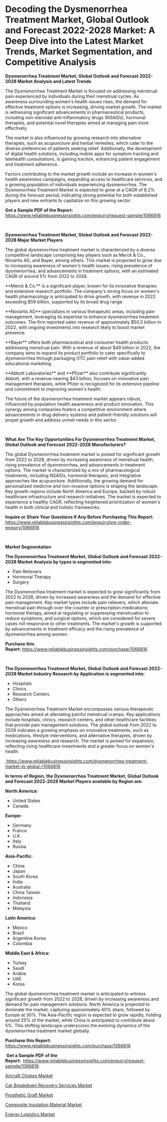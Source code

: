 <p><h1>Decoding the Dysmenorrhea Treatment Market, Global Outlook and Forecast 2022-2028 Market: A Deep Dive into the Latest Market Trends, Market Segmentation, and Competitive Analysis</h1></p><p><strong>Dysmenorrhea Treatment Market, Global Outlook and Forecast 2022-2028 Market Analysis and Latest Trends</strong></p>
<p><p>The Dysmenorrhea Treatment Market is focused on addressing menstrual pain experienced by individuals during their menstrual cycles. As awareness surrounding women's health issues rises, the demand for effective treatment options is increasing, driving market growth. The market is witnessing significant advancements in pharmaceutical products, including non-steroidal anti-inflammatory drugs (NSAIDs), hormonal therapies, and potential novel therapies aimed at managing pain more effectively.</p><p>The market is also influenced by growing research into alternative therapies, such as acupuncture and herbal remedies, which cater to the diverse preferences of patients seeking relief. Additionally, the development of digital health solutions, including mobile apps for symptom tracking and telehealth consultations, is gaining traction, enhancing patient engagement and treatment adherence. </p><p>Factors contributing to the market growth include an increase in women's health awareness campaigns, expanding access to healthcare services, and a growing population of individuals experiencing dysmenorrhea. The Dysmenorrhea Treatment Market is expected to grow at a CAGR of 8.2% during the forecast period, indicating strong potential for both established players and new entrants to capitalize on this growing sector.</p></p>
<p><strong>Get a Sample PDF of the Report:&nbsp;</strong> <a href="https://www.reliablebusinessinsights.com/enquiry/request-sample/1066816">https://www.reliablebusinessinsights.com/enquiry/request-sample/1066816</a></p>
<p>&nbsp;</p>
<p><strong>Dysmenorrhea Treatment Market, Global Outlook and Forecast 2022-2028 Major Market Players</strong></p>
<p><p>The global dysmenorrhea treatment market is characterized by a diverse competitive landscape comprising key players such as Merck & Co., Novartis AG, and Bayer, among others. This market is projected to grow due to increasing awareness of women's health issues, rising prevalence of dysmenorrhea, and advancements in treatment options, with an estimated CAGR of around 5% from 2022 to 2028.</p><p>**Merck & Co.** is a significant player, known for its innovative therapies and extensive research portfolio. The company's strong focus on women's health pharmacology is anticipated to drive growth, with revenue in 2022 exceeding $59 billion, supported by its broad drug range.</p><p>**Novartis AG** specializes in various therapeutic areas, including pain management, leveraging its expertise to enhance dysmenorrhea treatment outcomes. The firm reported sales revenue of approximately $50.5 billion in 2022, with ongoing investments into research likely to boost market presence.</p><p>**Bayer** offers both pharmaceutical and consumer health products addressing menstrual pain. With a revenue of about $49 billion in 2022, the company aims to expand its product portfolio to cater specifically to dysmenorrhea through packaging OTC pain relief with value-added educational marketing.</p><p>**Abbott Laboratories** and **Pfizer** also contribute significantly. Abbott, with a revenue nearing $43 billion, focuses on innovative pain management therapies, while Pfizer is recognized for its extensive pipeline and commitment to improving women's health.</p><p>The future of the dysmenorrhea treatment market appears robust, influenced by population health awareness and product innovation. This synergy among companies fosters a competitive environment where advancements in drug delivery systems and patient-friendly solutions will propel growth and address unmet needs in this sector.</p></p>
<p>&nbsp;</p>
<p><strong>What Are The Key Opportunities For Dysmenorrhea Treatment Market, Global Outlook and Forecast 2022-2028 Manufacturers?</strong></p>
<p><p>The global Dysmenorrhea treatment market is poised for significant growth from 2022 to 2028, driven by increasing awareness of menstrual health, rising prevalence of dysmenorrhea, and advancements in treatment options. The market is characterized by a mix of pharmacological treatments, including NSAIDs, hormonal therapies, and integrative approaches like acupuncture. Additionally, the growing demand for personalized medicine and non-invasive options is shaping the landscape. Key growth regions include North America and Europe, backed by robust healthcare infrastructure and research initiatives. The market is expected to experience a healthy CAGR, reflecting heightened prioritization of women's health in both clinical and holistic frameworks.</p></p>
<p><strong>Inquire or Share Your Questions If Any Before Purchasing This Report:</strong> <a href="https://www.reliablebusinessinsights.com/enquiry/pre-order-enquiry/1066816">https://www.reliablebusinessinsights.com/enquiry/pre-order-enquiry/1066816</a></p>
<p>&nbsp;</p>
<p><strong>Market Segmentation</strong></p>
<p><strong>The Dysmenorrhea Treatment Market, Global Outlook and Forecast 2022-2028 Market Analysis by types is segmented into:</strong></p>
<p><ul><li>Pain Relievers</li><li>Hormonal Therapy</li><li>Surgery</li></ul></p>
<p><p>The Dysmenorrhea treatment market is expected to grow significantly from 2022 to 2028, driven by increased awareness and the demand for effective pain management. Key market types include pain relievers, which alleviate menstrual pain through over-the-counter or prescription medications; hormonal therapy, aimed at regulating or suppressing menstruation to reduce symptoms; and surgical options, which are considered for severe cases not responsive to other treatments. The market's growth is supported by advancements in treatment efficacy and the rising prevalence of dysmenorrhea among women.</p></p>
<p><strong>Purchase this Report:&nbsp;</strong><a href="https://www.reliablebusinessinsights.com/purchase/1066816">https://www.reliablebusinessinsights.com/purchase/1066816</a></p>
<p>&nbsp;</p>
<p><strong>The Dysmenorrhea Treatment Market, Global Outlook and Forecast 2022-2028 Market Industry Research by Application is segmented into:</strong></p>
<p><ul><li>Hospitals</li><li>Clinics</li><li>Research Centers</li><li>Others</li></ul></p>
<p><p>The Dysmenorrhea Treatment Market encompasses various therapeutic approaches aimed at alleviating painful menstrual cramps. Key applications include hospitals, clinics, research centers, and other healthcare facilities that provide pain management solutions. The global outlook from 2022 to 2028 indicates a growing emphasis on innovative treatments, such as medications, lifestyle interventions, and alternative therapies, driven by increasing awareness and research. The market is poised for expansion, reflecting rising healthcare investments and a greater focus on women's health.</p></p>
<p><a href="https://www.reliablebusinessinsights.com/dysmenorrhea-treatment-market-in-global-r1066816">&nbsp;https://www.reliablebusinessinsights.com/dysmenorrhea-treatment-market-in-global-r1066816</a></p>
<p><strong>In terms of Region, the Dysmenorrhea Treatment Market, Global Outlook and Forecast 2022-2028 Market Players available by Region are:</strong></p>
<p>
    <p> <strong> North America: </strong>
        <ul>
            <li>United States</li>
            <li>Canada</li>
        </ul>
        </p> 
    <p> <strong> Europe: </strong>
        <ul>
            <li>Germany</li>
            <li>France</li>
            <li>U.K.</li>
            <li>Italy</li>
            <li>Russia</li>
        </ul>
        </p> 
    <p> <strong> Asia-Pacific: </strong>
        <ul>
            <li>China</li>
            <li>Japan</li>
            <li>South Korea</li>
            <li>India</li>
            <li>Australia</li>
            <li>China Taiwan</li>
            <li>Indonesia</li>
            <li>Thailand</li>
            <li>Malaysia</li>
        </ul>
        </p> 
    <p> <strong> Latin America: </strong>
        <ul>
            <li>Mexico</li>
            <li>Brazil</li>
            <li>Argentina Korea</li>
            <li>Colombia</li>
        </ul>
        </p> 
    <p> <strong> Middle East & Africa: </strong>
        <ul>
            <li>Turkey</li>
            <li>Saudi</li>
            <li>Arabia</li>
            <li>UAE</li>
            <li>Korea</li>
        </ul>
    </p>
    </p>
<p><p>The global dysmenorrhea treatment market is anticipated to witness significant growth from 2022 to 2028, driven by increasing awareness and demand for pain management solutions. North America is projected to dominate the market, capturing approximately 40% share, followed by Europe at 30%. The Asia-Pacific region is expected to grow rapidly, holding around 25% of the market, while China is anticipated to contribute about 5%. This shifting landscape underscores the evolving dynamics of the dysmenorrhea treatment market globally.</p></p>
<p><strong>Purchase this Report: </strong><a href="https://www.reliablebusinessinsights.com/purchase/1066816">https://www.reliablebusinessinsights.com/purchase/1066816</a></p>
<p>&nbsp;<strong>Get a Sample PDF of the Report:&nbsp;&nbsp;</strong><a href="https://www.reliablebusinessinsights.com/enquiry/request-sample/1066816">https://www.reliablebusinessinsights.com/enquiry/request-sample/1066816</a></p>
<p><strong></strong></p>
<p><p><a href="https://www.linkedin.com/pulse/global-aircraft-chokes-market-sector2024-2031-metrics-skthe?trackingId=yptSuIcBScWSjXrKoH9pYw%3D%3D">Aircraft Chokes Market</a></p><p><a href="https://www.linkedin.com/pulse/car-breakdown-recovery-services-industry-insights-report-analyzing-nos4c?trackingId=rGfwzCtjSpugxWx9uA3ouQ%3D%3D">Car Breakdown Recovery Services Market</a></p><p><a href="https://www.linkedin.com/pulse/global-prosthetic-graft-industry-analysis-report-market-size-elpxc?trackingId=RI4uZDcZQ4ah%2FsUi0b4ylA%3D%3D">Prosthetic Graft Market</a></p><p><a href="https://www.linkedin.com/pulse/composite-insulation-material-market-outlook-complete-vseoe?trackingId=FFP%2By9MKSBezRE1TCC6T3g%3D%3D">Composite Insulation Material Market</a></p><p><a href="https://www.linkedin.com/pulse/deep-dive-energy-logistics-market-itstrends-segmentation-competitive-3vndc?trackingId=nVH0PFc1Stq0z6Q7ibJy4g%3D%3D">Energy Logistics Market</a></p></p>